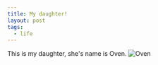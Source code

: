 ```yaml
---
title: My daughter!
layout: post
tags:
  - life
---
```


This is my daughter, she's name is Oven.
![Oven](http://7u2nrz.com1.z0.glb.clouddn.com/@/blog/article/oven_1.jpg)

